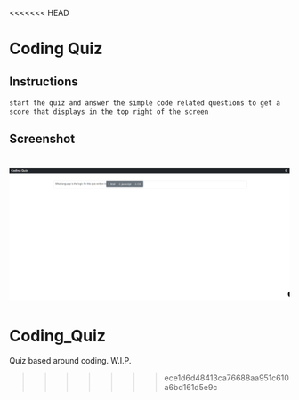 <<<<<<< HEAD
# Coding Quiz

## Instructions
    start the quiz and answer the simple code related questions to get a score that displays in the top right of the screen

## Screenshot

![screenshot](./Assets/screenshot.png)
=======
# Coding_Quiz
Quiz based around coding.
W.I.P.
>>>>>>> ece1d6d48413ca76688aa951c610a6bd161d5e9c
